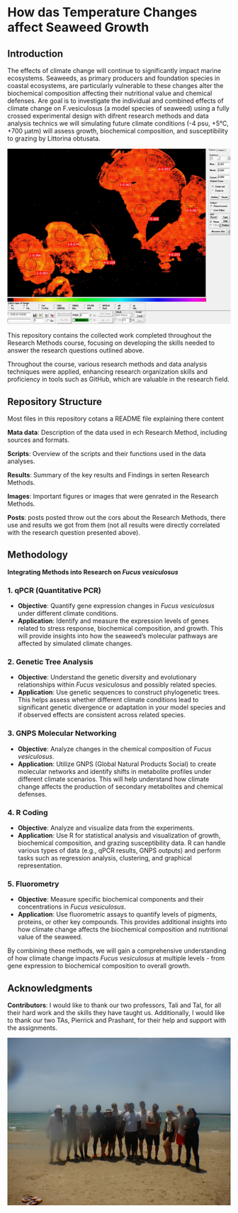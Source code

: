 # How das Temperature Changes affect Seaweed Growth

## Introduction
The effects of climate change will continue to significantly impact marine ecosystems. Seaweeds, as primary producers and foundation species in coastal ecosystems, are particularly vulnerable to these changes alter the biochemical composition affecting their nutritional value and chemical defenses. Are goal is to investigate the individual and combined effects of climate change on F.vesiculosus (a model species of seaweed) using a fully crossed experimental design with difrent research methods and data analysis technics we will simulating future climate conditions (-4 psu, +5°C, +700 µatm) will assess growth, biochemical composition, and susceptibility to grazing by Littorina obtusata. 

![photo of seaweed light resistenc](/images/photokinetic_capacity.jpg)

This repository contains the collected work completed throughout the Research Methods course, focusing on developing the skills needed to answer the research questions outlined above.

Throughout the course, various research methods and data analysis techniques were applied, enhancing research organization skills and proficiency in tools such as GitHub, which are valuable in the research field.

## Repository Structure

Most files in this repository cotans a README file explaining there content

**Mata data**: Description of the data used in ech Research Method, including sources and formats.

**Scripts**: Overview of the scripts and their functions used in the data analyses.

**Results**: Summary of the key results and Findings in serten Research Methods.

**Images**: Important figures or images that were genrated in the Research Methods.

**Posts**: posts posted throw out the cors about the Research Methods, there use and results we got from them (not all results were directly correlated with the research question presented above).

## Methodology
**Integrating Methods into Research on *Fucus vesiculosus***

### 1. qPCR (Quantitative PCR)
- **Objective**: Quantify gene expression changes in *Fucus vesiculosus* under different climate conditions.
- **Application**: Identify and measure the expression levels of genes related to stress response, biochemical composition, and growth. This will provide insights into how the seaweed’s molecular pathways are affected by simulated climate changes.

### 2. Genetic Tree Analysis
- **Objective**: Understand the genetic diversity and evolutionary relationships within *Fucus vesiculosus* and possibly related species.
- **Application**: Use genetic sequences to construct phylogenetic trees. This helps assess whether different climate conditions lead to significant genetic divergence or adaptation in your model species and if observed effects are consistent across related species.

### 3. GNPS Molecular Networking
- **Objective**: Analyze changes in the chemical composition of *Fucus vesiculosus*.
- **Application**: Utilize GNPS (Global Natural Products Social) to create molecular networks and identify shifts in metabolite profiles under different climate scenarios. This will help understand how climate change affects the production of secondary metabolites and chemical defenses.

### 4. R Coding
- **Objective**: Analyze and visualize data from the experiments.
- **Application**: Use R for statistical analysis and visualization of growth, biochemical composition, and grazing susceptibility data. R can handle various types of data (e.g., qPCR results, GNPS outputs) and perform tasks such as regression analysis, clustering, and graphical representation.

### 5. Fluorometry
- **Objective**: Measure specific biochemical components and their concentrations in *Fucus vesiculosus*.
- **Application**: Use fluorometric assays to quantify levels of pigments, proteins, or other key compounds. This provides additional insights into how climate change affects the biochemical composition and nutritional value of the seaweed.

By combining these methods, we will gain a comprehensive understanding of how climate change impacts *Fucus vesiculosus* at multiple levels - from gene expression to biochemical composition to overall growth.

## Acknowledgments
**Contributors**: I would like to thank our two professors, Tali and Tal, for all their hard work and the skills they have taught us. Additionally, I would like to thank our two TAs, Pierrick and Prashant, for their help and support with the assignments.

![photo](/images/DSCN3134.JPG)
